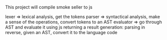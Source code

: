 This project will compile smoke seller to js

lexer => lexical analysis, get the tokens
parser => syntactical analysis, make a sense of the operations, convert tokens to an AST
evaluator => go through AST and evaluate it using js returning a result
generation: parsing in reverse, given an AST, convert it to the language code
